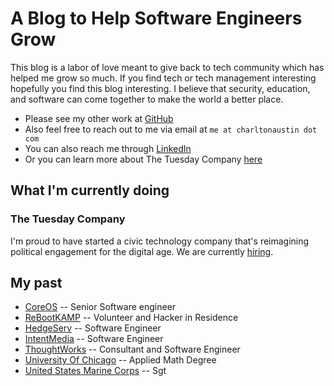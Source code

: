 # A Blog to Help Software Engineers Grow


This blog is a labor of love meant to give back to tech community which has helped me grow so much.
If you find tech or tech management interesting hopefully you find this blog interesting.
I believe that security, education, and software can come together to make the world a better place.


- Please see my other work at [GitHub](https://github.com/charltonaustin)
- Also feel free to reach out to me via email at `me at charltonaustin dot com`
- You can also reach me through [LinkedIn](https://www.linkedin.com/in/charltonaustin/)
- Or you can learn more about The Tuesday Company [here](https://www.tuesdaycompany.com/)

## What I'm currently doing

### The Tuesday Company
I'm proud to have started a civic technology company that's reimagining political engagement for the digital age.
We are currently [hiring](https://www.tuesdaycompany.com/jobs/).

## My past
- [CoreOS](https://coreos.com/) -- Senior Software engineer
- [ReBootKAMP](http://rbk.org/) -- Volunteer and Hacker in Residence
- [HedgeServ](https://www.hedgeserv.com/) -- Software Engineer
- [IntentMedia](https://intentmedia.com/) -- Software Engineer
- [ThoughtWorks](https://www.thoughtworks.com/) -- Consultant and Software Engineer
- [University Of Chicago](https://www.uchicago.edu/) -- Applied Math Degree
- [United States Marine Corps](https://www.marines.com) -- Sgt


<blockquote class="imgur-embed-pub" lang="en" data-id="a/fNjyY"><a href="//imgur.com/fNjyY"></a></blockquote><script async src="//s.imgur.com/min/embed.js" charset="utf-8"></script>
